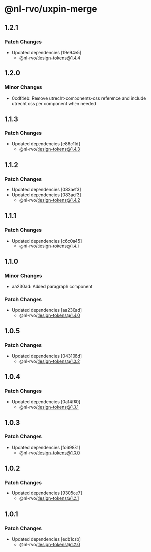 # @nl-rvo/uxpin-merge

## 1.2.1

### Patch Changes

- Updated dependencies [19e94e5]
  - @nl-rvo/design-tokens@1.4.4

## 1.2.0

### Minor Changes

- 0cdf4eb: Remove utrecht-components-css reference and include utrecht css per component when needed

## 1.1.3

### Patch Changes

- Updated dependencies [e86c11d]
  - @nl-rvo/design-tokens@1.4.3

## 1.1.2

### Patch Changes

- Updated dependencies [083aef3]
- Updated dependencies [083aef3]
  - @nl-rvo/design-tokens@1.4.2

## 1.1.1

### Patch Changes

- Updated dependencies [c6c0a45]
  - @nl-rvo/design-tokens@1.4.1

## 1.1.0

### Minor Changes

- aa230ad: Added paragraph component

### Patch Changes

- Updated dependencies [aa230ad]
  - @nl-rvo/design-tokens@1.4.0

## 1.0.5

### Patch Changes

- Updated dependencies [043106d]
  - @nl-rvo/design-tokens@1.3.2

## 1.0.4

### Patch Changes

- Updated dependencies [0a14f60]
  - @nl-rvo/design-tokens@1.3.1

## 1.0.3

### Patch Changes

- Updated dependencies [fc69881]
  - @nl-rvo/design-tokens@1.3.0

## 1.0.2

### Patch Changes

- Updated dependencies [9305de7]
  - @nl-rvo/design-tokens@1.2.1

## 1.0.1

### Patch Changes

- Updated dependencies [edb1cab]
  - @nl-rvo/design-tokens@1.2.0
